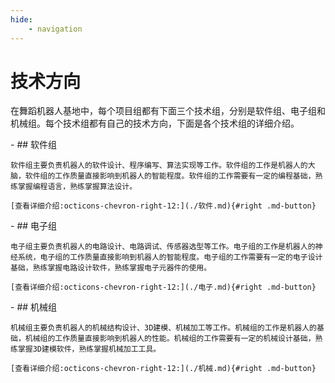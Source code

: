 ```yaml
---
hide:
    - navigation
---
```

# 技术方向

在舞蹈机器人基地中，每个项目组都有下面三个技术组，分别是软件组、电子组和机械组。每个技术组都有自己的技术方向，下面是各个技术组的详细介绍。

<div class="grid cards" markdown>
- ## 软件组

    软件组主要负责机器人的软件设计、程序编写、算法实现等工作。软件组的工作是机器人的大脑，软件组的工作质量直接影响到机器人的智能程度。软件组的工作需要有一定的编程基础，熟练掌握编程语言，熟练掌握算法设计。
    
    [查看详细介绍:octicons-chevron-right-12:](./软件.md){#right .md-button}

</div>



<div class="grid cards" markdown>
- ## 电子组

    电子组主要负责机器人的电路设计、电路调试、传感器选型等工作。电子组的工作是机器人的神经系统，电子组的工作质量直接影响到机器人的智能程度。电子组的工作需要有一定的电子设计基础，熟练掌握电路设计软件，熟练掌握电子元器件的使用。
    
    [查看详细介绍:octicons-chevron-right-12:](./电子.md){#right .md-button}

</div>



<div class="grid cards" markdown>
- ## 机械组

    机械组主要负责机器人的机械结构设计、3D建模、机械加工等工作。机械组的工作是机器人的基础，机械组的工作质量直接影响到机器人的性能。机械组的工作需要有一定的机械设计基础，熟练掌握3D建模软件，熟练掌握机械加工工具。
    
    [查看详细介绍:octicons-chevron-right-12:](./机械.md){#right .md-button}

</div>